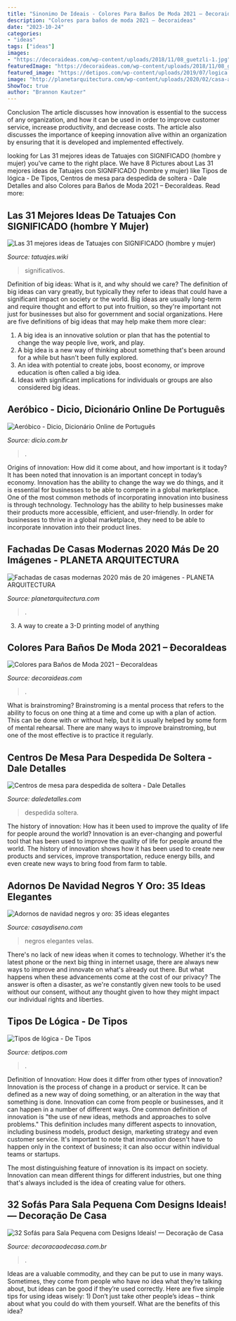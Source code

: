 ```yaml
---
title: "Sinonimo De Ideais - Colores Para Baños De Moda 2021 – ðecoraideas"
description: "Colores para baños de moda 2021 – ðecoraideas"
date: "2023-10-24"
categories:
- "ideas"
tags: ["ideas"]
images:
- "https://decoraideas.com/wp-content/uploads/2018/11/08_guetzli-1.jpg"
featuredImage: "https://decoraideas.com/wp-content/uploads/2018/11/08_guetzli-1.jpg"
featured_image: "https://detipos.com/wp-content/uploads/2019/07/logica.jpg"
image: "http://planetarquitectura.com/wp-content/uploads/2020/02/casa-azul-classic-CASAS-CONTEMPORANEAS-21.jpg"
ShowToc: true
author: "Brannon Kautzer"
---
```



Conclusion
The article discusses how innovation is essential to the success of any organization, and how it can be used in order to improve customer service, increase productivity, and decrease costs. The article also discusses the importance of keeping innovation alive within an organization by ensuring that it is developed and implemented effectively.

	

		
looking for Las 31 mejores ideas de Tatuajes con SIGNIFICADO (hombre y mujer) you've came to the right place. We have 8 Pictures about Las 31 mejores ideas de Tatuajes con SIGNIFICADO (hombre y mujer) like Tipos de lógica - De Tipos, Centros de mesa para despedida de soltera - Dale Detalles and also Colores para Baños de Moda 2021 – ÐecoraIdeas. Read more:
		
    
## Las 31 Mejores Ideas De Tatuajes Con SIGNIFICADO (hombre Y Mujer)

<img loading=lazy src="https://tatuajes.wiki/wp-content/uploads/tatuajes-significativos-5.jpg" onerror="this.onerror=null;this.src='https://tse4.mm.bing.net/th?id=OIP.WAR3FD6kv2VZISaOzt33jAHaKG&amp;pid=15.1';" alt="Las 31 mejores ideas de Tatuajes con SIGNIFICADO (hombre y mujer)">

_Source: tatuajes.wiki_

>significativos. 

	

Definition of big ideas: What is it, and why should we care?
The definition of big ideas can vary greatly, but typically they refer to ideas that could have a significant impact on society or the world. Big ideas are usually long-term and require thought and effort to put into fruition, so they're important not just for businesses but also for government and social organizations. Here are five definitions of big ideas that may help make them more clear:
1) A big idea is an innovative solution or plan that has the potential to change the way people live, work, and play.
2) A big idea is a new way of thinking about something that's been around for a while but hasn't been fully explored.
3) An idea with potential to create jobs, boost economy, or improve education is often called a big idea. 
4) Ideas with significant implications for individuals or groups are also considered big ideas.

    
## Aeróbico - Dicio, Dicionário Online De Português

<img loading=lazy src="https://s.dicio.com.br/aerobico.png" onerror="this.onerror=null;this.src='https://tse2.mm.bing.net/th?id=OIP.Nt8xfLIDZ0IFWhpqG99sjAHaD4&amp;pid=15.1';" alt="Aeróbico - Dicio, Dicionário Online de Português">

_Source: dicio.com.br_

>. 

	

Origins of innovation: How did it come about, and how important is it today?
It has been noted that innovation is an important concept in today’s economy. Innovation has the ability to change the way we do things, and it is essential for businesses to be able to compete in a global marketplace. One of the most common methods of incorporating innovation into business is through technology. Technology has the ability to help businesses make their products more accessible, efficient, and user-friendly. In order for businesses to thrive in a global marketplace, they need to be able to incorporate innovation into their product lines.

    
## Fachadas De Casas Modernas 2020 Más De 20 Imágenes - PLANETA ARQUITECTURA

<img loading=lazy src="http://planetarquitectura.com/wp-content/uploads/2020/02/casa-azul-classic-CASAS-CONTEMPORANEAS-21.jpg" onerror="this.onerror=null;this.src='https://tse3.mm.bing.net/th?id=OIP.MeioCJH5uUh9MHBw-frErgHaFF&amp;pid=15.1';" alt="Fachadas de casas modernas 2020 más de 20 imágenes - PLANETA ARQUITECTURA">

_Source: planetarquitectura.com_

>. 

	

3. A way to create a 3-D printing model of anything 

    
## Colores Para Baños De Moda 2021 – ÐecoraIdeas

<img loading=lazy src="https://decoraideas.com/wp-content/uploads/2018/11/08_guetzli-1.jpg" onerror="this.onerror=null;this.src='https://tse2.mm.bing.net/th?id=OIP.zvdjWE3MhPemWPz0xUeuqQHaJ4&amp;pid=15.1';" alt="Colores para Baños de Moda 2021 – ÐecoraIdeas">

_Source: decoraideas.com_

>. 

	

What is brainstroming? Brainstroming is a mental process that refers to the ability to focus on one thing at a time and come up with a plan of action. This can be done with or without help, but it is usually helped by some form of mental rehearsal. There are many ways to improve brainstroming, but one of the most effective is to practice it regularly.

    
## Centros De Mesa Para Despedida De Soltera - Dale Detalles

<img loading=lazy src="https://i2.wp.com/www.daledetalles.com/wp-content/uploads/2016/07/centros-de-mesa-para-despedida-de-soltera.jpg" onerror="this.onerror=null;this.src='https://tse2.mm.bing.net/th?id=OIP.3xecuWE_JAwfkfAoJTuWFADMEy&amp;pid=15.1';" alt="Centros de mesa para despedida de soltera - Dale Detalles">

_Source: daledetalles.com_

>despedida soltera. 

	

The history of innovation: How has it been used to improve the quality of life for people around the world?
Innovation is an ever-changing and powerful tool that has been used to improve the quality of life for people around the world. The history of innovation shows how it has been used to create new products and services, improve transportation, reduce energy bills, and even create new ways to bring food from farm to table.

    
## Adornos De Navidad Negros Y Oro: 35 Ideas Elegantes

<img loading=lazy src="https://casaydiseno.com/wp-content/uploads/2015/09/adornos-de-navidad-negros-oro-centro-mesa-velas.jpg" onerror="this.onerror=null;this.src='https://tse1.mm.bing.net/th?id=OIP.E3pw5pWGFLmFVZNWX6F-3QHaLG&amp;pid=15.1';" alt="Adornos de navidad negros y oro: 35 ideas elegantes">

_Source: casaydiseno.com_

>negros elegantes velas. 

	

There's no lack of new ideas when it comes to technology. Whether it's the latest phone or the next big thing in internet usage, there are always new ways to improve and innovate on what's already out there. But what happens when these advancements come at the cost of our privacy? The answer is often a disaster, as we're constantly given new tools to be used without our consent, without any thought given to how they might impact our individual rights and liberties.

    
## Tipos De Lógica - De Tipos

<img loading=lazy src="https://detipos.com/wp-content/uploads/2019/07/logica.jpg" onerror="this.onerror=null;this.src='https://tse3.mm.bing.net/th?id=OIP.33iieEXOaLpyjxvzpGozZQHaEo&amp;pid=15.1';" alt="Tipos de lógica - De Tipos">

_Source: detipos.com_

>. 

	

Definition of Innovation: How does it differ from other types of innovation?
Innovation is the process of change in a product or service. It can be defined as a new way of doing something, or an alteration in the way that something is done. Innovation can come from people or businesses, and it can happen in a number of different ways. 
One common definition of innovation is "the use of new ideas, methods and approaches to solve problems." This definition includes many different aspects to innovation, including business models, product design, marketing strategy and even customer service. It's important to note that innovation doesn't have to happen only in the context of business; it can also occur within individual teams or startups. 

The most distinguishing feature of innovation is its impact on society. Innovation can mean different things for different industries, but one thing that's always included is the idea of creating value for others.

    
## 32 Sofás Para Sala Pequena Com Designs Ideais! — Decoração De Casa

<img loading=lazy src="https://www.decoracaodecasa.com.br/wp-content/uploads/2018/11/sofa-para-sala-pequena-19.jpg" onerror="this.onerror=null;this.src='https://tse3.mm.bing.net/th?id=OIP.OW-2J5vc4txj7A8ZLDX0vQHaJF&amp;pid=15.1';" alt="32 Sofás para Sala Pequena com Designs Ideais! — Decoração de Casa">

_Source: decoracaodecasa.com.br_

>. 

	

Ideas are a valuable commodity, and they can be put to use in many ways. Sometimes, they come from people who have no idea what they’re talking about, but ideas can be good if they’re used correctly. Here are five simple tips for using ideas wisely: 1) Don’t just take other people’s ideas – think about what you could do with them yourself. What are the benefits of this idea?

